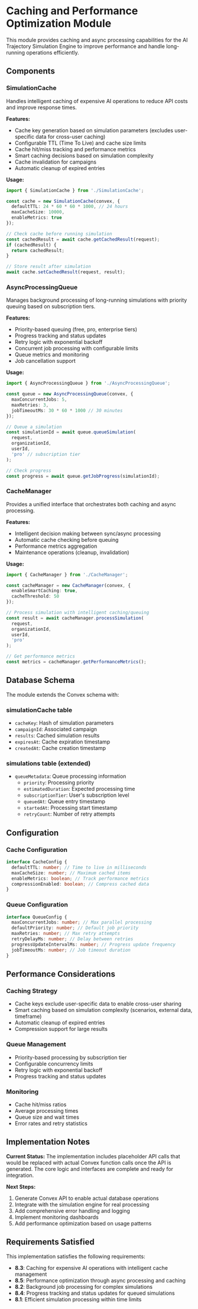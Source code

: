 # Caching and Performance Optimization Module

This module provides caching and async processing capabilities for the AI Trajectory Simulation Engine to improve performance and handle long-running operations efficiently.

## Components

### SimulationCache

Handles intelligent caching of expensive AI operations to reduce API costs and improve response times.

**Features:**
- Cache key generation based on simulation parameters (excludes user-specific data for cross-user caching)
- Configurable TTL (Time To Live) and cache size limits
- Cache hit/miss tracking and performance metrics
- Smart caching decisions based on simulation complexity
- Cache invalidation for campaigns
- Automatic cleanup of expired entries

**Usage:**
```typescript
import { SimulationCache } from './SimulationCache';

const cache = new SimulationCache(convex, {
  defaultTTL: 24 * 60 * 60 * 1000, // 24 hours
  maxCacheSize: 10000,
  enableMetrics: true
});

// Check cache before running simulation
const cachedResult = await cache.getCachedResult(request);
if (cachedResult) {
  return cachedResult;
}

// Store result after simulation
await cache.setCachedResult(request, result);
```

### AsyncProcessingQueue

Manages background processing of long-running simulations with priority queuing based on subscription tiers.

**Features:**
- Priority-based queuing (free, pro, enterprise tiers)
- Progress tracking and status updates
- Retry logic with exponential backoff
- Concurrent job processing with configurable limits
- Queue metrics and monitoring
- Job cancellation support

**Usage:**
```typescript
import { AsyncProcessingQueue } from './AsyncProcessingQueue';

const queue = new AsyncProcessingQueue(convex, {
  maxConcurrentJobs: 5,
  maxRetries: 3,
  jobTimeoutMs: 30 * 60 * 1000 // 30 minutes
});

// Queue a simulation
const simulationId = await queue.queueSimulation(
  request, 
  organizationId, 
  userId, 
  'pro' // subscription tier
);

// Check progress
const progress = await queue.getJobProgress(simulationId);
```

### CacheManager

Provides a unified interface that orchestrates both caching and async processing.

**Features:**
- Intelligent decision making between sync/async processing
- Automatic cache checking before queuing
- Performance metrics aggregation
- Maintenance operations (cleanup, invalidation)

**Usage:**
```typescript
import { CacheManager } from './CacheManager';

const cacheManager = new CacheManager(convex, {
  enableSmartCaching: true,
  cacheThreshold: 50
});

// Process simulation with intelligent caching/queuing
const result = await cacheManager.processSimulation(
  request,
  organizationId,
  userId,
  'pro'
);

// Get performance metrics
const metrics = cacheManager.getPerformanceMetrics();
```

## Database Schema

The module extends the Convex schema with:

### simulationCache table
- `cacheKey`: Hash of simulation parameters
- `campaignId`: Associated campaign
- `results`: Cached simulation results
- `expiresAt`: Cache expiration timestamp
- `createdAt`: Cache creation timestamp

### simulations table (extended)
- `queueMetadata`: Queue processing information
  - `priority`: Processing priority
  - `estimatedDuration`: Expected processing time
  - `subscriptionTier`: User's subscription level
  - `queuedAt`: Queue entry timestamp
  - `startedAt`: Processing start timestamp
  - `retryCount`: Number of retry attempts

## Configuration

### Cache Configuration
```typescript
interface CacheConfig {
  defaultTTL: number; // Time to live in milliseconds
  maxCacheSize: number; // Maximum cached items
  enableMetrics: boolean; // Track performance metrics
  compressionEnabled: boolean; // Compress cached data
}
```

### Queue Configuration
```typescript
interface QueueConfig {
  maxConcurrentJobs: number; // Max parallel processing
  defaultPriority: number; // Default job priority
  maxRetries: number; // Max retry attempts
  retryDelayMs: number; // Delay between retries
  progressUpdateIntervalMs: number; // Progress update frequency
  jobTimeoutMs: number; // Job timeout duration
}
```

## Performance Considerations

### Caching Strategy
- Cache keys exclude user-specific data to enable cross-user sharing
- Smart caching based on simulation complexity (scenarios, external data, timeframe)
- Automatic cleanup of expired entries
- Compression support for large results

### Queue Management
- Priority-based processing by subscription tier
- Configurable concurrency limits
- Retry logic with exponential backoff
- Progress tracking and status updates

### Monitoring
- Cache hit/miss ratios
- Average processing times
- Queue size and wait times
- Error rates and retry statistics

## Implementation Notes

**Current Status:** 
The implementation includes placeholder API calls that would be replaced with actual Convex function calls once the API is generated. The core logic and interfaces are complete and ready for integration.

**Next Steps:**
1. Generate Convex API to enable actual database operations
2. Integrate with the simulation engine for real processing
3. Add comprehensive error handling and logging
4. Implement monitoring dashboards
5. Add performance optimization based on usage patterns

## Requirements Satisfied

This implementation satisfies the following requirements:

- **8.3**: Caching for expensive AI operations with intelligent cache management
- **8.5**: Performance optimization through async processing and caching
- **8.2**: Background job processing for complex simulations
- **8.4**: Progress tracking and status updates for queued simulations
- **8.1**: Efficient simulation processing within time limits